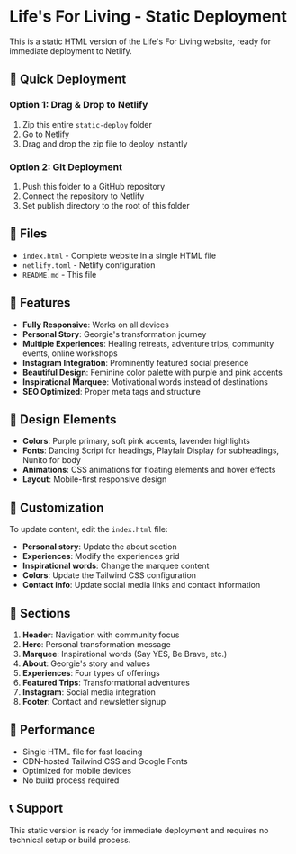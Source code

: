# Life's For Living - Static Deployment

This is a static HTML version of the Life's For Living website, ready for immediate deployment to Netlify.

## 🚀 Quick Deployment

### Option 1: Drag & Drop to Netlify
1. Zip this entire `static-deploy` folder
2. Go to [Netlify](https://netlify.com)
3. Drag and drop the zip file to deploy instantly

### Option 2: Git Deployment
1. Push this folder to a GitHub repository
2. Connect the repository to Netlify
3. Set publish directory to the root of this folder

## 📁 Files

- `index.html` - Complete website in a single HTML file
- `netlify.toml` - Netlify configuration
- `README.md` - This file

## 🎨 Features

- **Fully Responsive**: Works on all devices
- **Personal Story**: Georgie's transformation journey
- **Multiple Experiences**: Healing retreats, adventure trips, community events, online workshops
- **Instagram Integration**: Prominently featured social presence
- **Beautiful Design**: Feminine color palette with purple and pink accents
- **Inspirational Marquee**: Motivational words instead of destinations
- **SEO Optimized**: Proper meta tags and structure

## 🌈 Design Elements

- **Colors**: Purple primary, soft pink accents, lavender highlights
- **Fonts**: Dancing Script for headings, Playfair Display for subheadings, Nunito for body
- **Animations**: CSS animations for floating elements and hover effects
- **Layout**: Mobile-first responsive design

## 🔧 Customization

To update content, edit the `index.html` file:

- **Personal story**: Update the about section
- **Experiences**: Modify the experiences grid
- **Inspirational words**: Change the marquee content
- **Colors**: Update the Tailwind CSS configuration
- **Contact info**: Update social media links and contact information

## 📱 Sections

1. **Header**: Navigation with community focus
2. **Hero**: Personal transformation message
3. **Marquee**: Inspirational words (Say YES, Be Brave, etc.)
4. **About**: Georgie's story and values
5. **Experiences**: Four types of offerings
6. **Featured Trips**: Transformational adventures
7. **Instagram**: Social media integration
8. **Footer**: Contact and newsletter signup

## 🌟 Performance

- Single HTML file for fast loading
- CDN-hosted Tailwind CSS and Google Fonts
- Optimized for mobile devices
- No build process required

## 📞 Support

This static version is ready for immediate deployment and requires no technical setup or build process.
